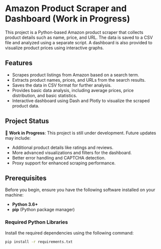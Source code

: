 # Amazon Product Scraper and Dashboard (Work in Progress)

This project is a Python-based Amazon product scraper that collects product details such as name, price, and URL. The data is saved to a CSV file and analyzed using a separate script. A dashboard is also provided to visualize product prices using interactive graphs.

## Features

- Scrapes product listings from Amazon based on a search term.
- Extracts product names, prices, and URLs from the search results.
- Saves the data in CSV format for further analysis.
- Provides basic data analysis, including average prices, price distribution, and basic statistics.
- Interactive dashboard using Dash and Plotly to visualize the scraped product data.

## Project Status

🚧 **Work in Progress**: This project is still under development. Future updates may include:
- Additional product details like ratings and reviews.
- More advanced visualizations and filters for the dashboard.
- Better error handling and CAPTCHA detection.
- Proxy support for enhanced scraping performance.

## Prerequisites

Before you begin, ensure you have the following software installed on your machine:

- **Python 3.6+**
- **pip** (Python package manager)

### Required Python Libraries

Install the required dependencies using the following command:

```bash
pip install -r requirements.txt
